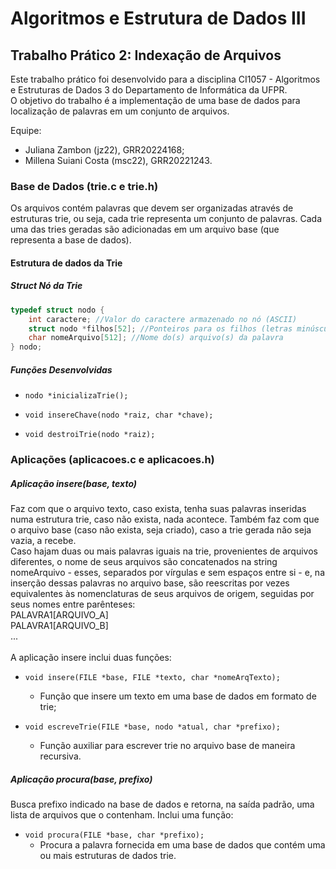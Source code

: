 # Algoritmos e Estrutura de Dados III

## Trabalho Prático 2: Indexação de Arquivos
Este trabalho prático foi desenvolvido para a disciplina CI1057 - Algoritmos e Estruturas de Dados 3 do Departamento de Informática da UFPR. <br>
O objetivo do trabalho é a implementação de uma base de dados para localização de palavras em um conjunto de arquivos.

Equipe: 
- Juliana Zambon (jz22), GRR20224168;
- Millena Suiani Costa (msc22), GRR20221243.

### Base de Dados (trie.c e trie.h)
Os arquivos contém palavras que devem ser organizadas através de estruturas trie, ou seja, cada trie representa um conjunto de palavras. Cada uma das tries geradas são adicionadas em um arquivo base (que representa a base de dados).

#### Estrutura de dados da Trie

##### Struct Nó da Trie

```c
typedef struct nodo {
    int caractere; //Valor do caractere armazenado no nó (ASCII)
    struct nodo *filhos[52]; //Ponteiros para os filhos (letras minúsculas e maiúsculas)
    char nomeArquivo[512]; //Nome do(s) arquivo(s) da palavra
} nodo;
```

##### Funções Desenvolvidas

- `nodo *inicializaTrie();`

- `void insereChave(nodo *raiz, char *chave);`

- `void destroiTrie(nodo *raiz);`

### Aplicações (aplicacoes.c e aplicacoes.h)

##### Aplicação insere(base, texto) 

Faz com que o arquivo texto, caso exista, tenha suas palavras inseridas numa estrutura trie, caso não exista, nada acontece. Também faz com que o arquivo base (caso não exista, seja criado), caso a trie gerada não seja vazia, a recebe. <br>
Caso hajam duas ou mais palavras iguais na trie, provenientes de arquivos diferentes, o nome de seus arquivos são concatenados na string nomeArquivo - esses, separados por vírgulas e sem espaços entre si - e, na inserção dessas palavras no arquivo base, são reescritas por vezes equivalentes às nomenclaturas de seus arquivos de origem, seguidas por seus nomes entre parênteses: <br>PALAVRA1[ARQUIVO_A]<br>PALAVRA1[ARQUIVO_B]<br>...<br><br>
A aplicação insere inclui duas funções:

- `void insere(FILE *base, FILE *texto, char *nomeArqTexto);`
  - Função que insere um texto em uma 
  base de dados em formato de trie;
 
- `void escreveTrie(FILE *base, nodo *atual, char *prefixo);`
  - Função auxiliar para escrever trie no 
  arquivo base de maneira recursiva.

##### Aplicação procura(base, prefixo) 

Busca prefixo indicado na base de dados e retorna, na saída padrão, uma lista de arquivos que o contenham. Inclui uma função: 

- `void procura(FILE *base, char *prefixo);`
  - Procura a palavra fornecida em uma base de dados que 
  contém uma ou mais estruturas de dados trie.